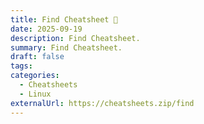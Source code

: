 ```yaml
---
title: Find Cheatsheet 🔗
date: 2025-09-19
description: Find Cheatsheet.
summary: Find Cheatsheet.
draft: false
tags:
categories:
  - Cheatsheets
  - Linux
externalUrl: https://cheatsheets.zip/find
---
```

